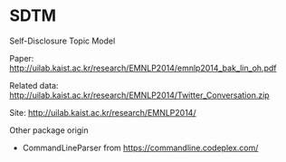 SDTM
=====

Self-Disclosure Topic Model

Paper: http://uilab.kaist.ac.kr/research/EMNLP2014/emnlp2014_bak_lin_oh.pdf

Related data: http://uilab.kaist.ac.kr/research/EMNLP2014/Twitter_Conversation.zip

Site: http://uilab.kaist.ac.kr/research/EMNLP2014/

Other package origin
- CommandLineParser from https://commandline.codeplex.com/
